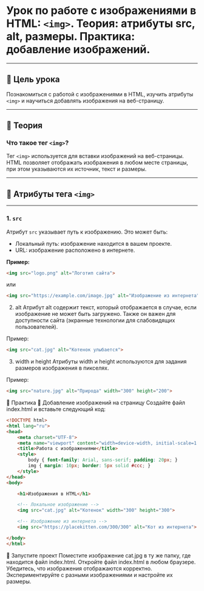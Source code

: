 # Урок по работе с изображениями в HTML: `<img>`. Теория: атрибуты src, alt, размеры. Практика: добавление изображений.

---

## 🎯 Цель урока

Познакомиться с работой с изображениями в HTML, изучить атрибуты `<img>` и научиться добавлять изображения на веб-страницу.

---

## 📜 **Теория**

### Что такое тег `<img>`?

Тег `<img>` используется для вставки изображений на веб-страницы. HTML позволяет отображать изображения в любом месте страницы, при этом указываются их источник, текст и размеры.

---

## 🔹 **Атрибуты тега `<img>`**

---

### **1. `src`**

Атрибут `src` указывает путь к изображению. Это может быть:

- Локальный путь: изображение находится в вашем проекте.
- URL: изображение расположено в интернете.

**Пример:**

```html
<img src="logo.png" alt="Логотип сайта">
```
или

```html
<img src="https://example.com/image.jpg" alt="Изображение из интернета">
```

2. alt
Атрибут alt содержит текст, который отображается в случае, если изображение не может быть загружено. Также он важен для доступности сайта (экранные технологии для слабовидящих пользователей).

Пример:

```html
<img src="cat.jpg" alt="Котенок улыбается">
```

3. width и height
Атрибуты width и height используются для задания размеров изображения в пикселях.

Пример:

```html
<img src="nature.jpg" alt="Природа" width="300" height="200">
```

📝 Практика
🧩 Добавление изображений на страницу
Создайте файл index.html и вставьте следующий код:

```html
<!DOCTYPE html>
<html lang="ru">
<head>
    <meta charset="UTF-8">
    <meta name="viewport" content="width=device-width, initial-scale=1.0">
    <title>Работа с изображениями</title>
    <style>
        body { font-family: Arial, sans-serif; padding: 20px; }
        img { margin: 10px; border: 5px solid #ccc; }
    </style>
</head>
<body>

    <h1>Изображения в HTML</h1>

    <!-- Локальное изображение -->
    <img src="cat.jpg" alt="Котенок" width="300" height="300">

    <!-- Изображение из интернета -->
    <img src="https://placekitten.com/300/300" alt="Кот из интернета">

</body>
</html>
```

🚀 Запустите проект
Поместите изображение cat.jpg в ту же папку, где находится файл index.html.
Откройте файл index.html в любом браузере.
Убедитесь, что изображения отображаются корректно.
Экспериментируйте с разными изображениями и настройте их размеры.
